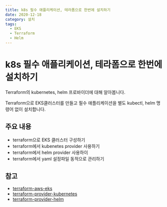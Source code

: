 ```yaml
---
title: k8s 필수 애플리케이션, 테라폼으로 한번에 설치하기
date: 2020-12-18
category: 설치
tags:
  - EKS
  - Terraform
  - Helm
---
```


# k8s 필수 애플리케이션, 테라폼으로 한번에 설치하기

<blog-title-info :page="$page" />

Terraform의 kubernetes, helm 프로바이더에 대해 알아봅니다.

Terraform으로 EKS클러스터를 만들고 필수 애플리케이션을 별도 kubectl, helm 명령어 없이 설치합니다.

## 주요 내용

- terraform으로 EKS 클러스터 구성하기
- terraform에서 kubenetes provider 사용하기
- terraform에서 helm provider 사용하이
- terraform에서 yaml 설정파일 동적으로 관리하기

<youtube video-id="mzdFK8re_ig" />

## 참고

- [terraform-aws-eks](https://registry.terraform.io/modules/terraform-aws-modules/eks/aws/latest)
- [terraform-provider-kubernetes](https://registry.terraform.io/providers/hashicorp/kubernetes/latest)
- [terraform-provider-helm](https://registry.terraform.io/providers/hashicorp/helm/latest)
